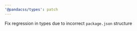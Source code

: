 ```yaml
---
'@pandacss/types': patch
---
```


Fix regression in types due to incorrect `package.json` structure
